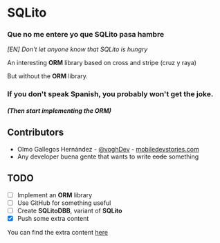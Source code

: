 # SQLito

### Que no me entere yo que SQLito pasa hambre

*[EN] Don't let anyone know that SQLito is hungry*

An interesting **ORM** library based on cross and stripe (cruz y raya)

But without the **ORM** library.

### If you don't speak Spanish, you probably won't get the joke.

##### (Then start implementing the ORM)

Contributors
------------

* Olmo Gallegos Hernández - [@voghDev][1] - [mobiledevstories.com][2]
* Any developer buena gente that wants to write ~~code~~ something

TODO
----

- [ ] Implement an **ORM** library
- [ ] Use GitHub for something useful
- [ ] Create **SQLitoDBB**, variant of **SQLito**
- [X] Push some extra content

You can find the extra content [here][3]

[1]: http://twitter.com/voghDev
[2]: http://www.mobiledevstories.com
[3]: https://github.com/voghDev/SQLito/blob/master/EXTRAS.md
